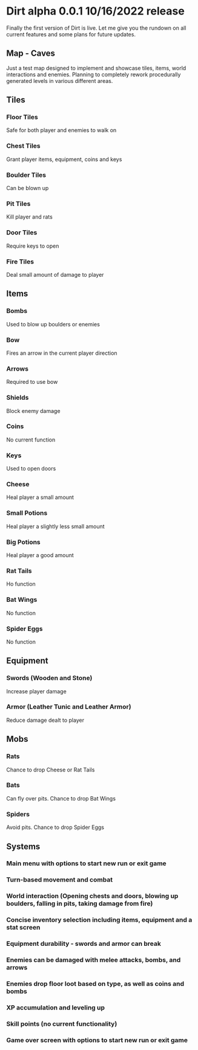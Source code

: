 # Dirt alpha 0.0.1 10/16/2022 release
Finally the first version of Dirt is live.  Let me give you the rundown on all current features and some plans for future updates.
## Map - Caves
Just a test map designed to implement and showcase tiles, items, world interactions and enemies.  Planning to completely rework procedurally generated levels in various different areas.
## Tiles 
### Floor Tiles
Safe for both player and enemies to walk on
### Chest Tiles
Grant player items, equipment, coins and keys
### Boulder Tiles
Can be blown up
### Pit Tiles
Kill player and rats
### Door Tiles
Require keys to open
### Fire Tiles
Deal small amount of damage to player
## Items
### Bombs
Used to blow up boulders or enemies
### Bow
Fires an arrow in the current player direction
### Arrows
Required to use bow
### Shields
Block enemy damage
### Coins
No current function
### Keys
Used to open doors
### Cheese
Heal player a small amount
### Small Potions 
Heal player a slightly less small amount
### Big Potions
Heal player a good amount
### Rat Tails
Ho function
### Bat Wings
No function
### Spider Eggs
No function
## Equipment 
### Swords (Wooden and Stone) 
Increase player damage
### Armor (Leather Tunic and Leather Armor)
Reduce damage dealt to player
## Mobs
### Rats
Chance to drop Cheese or Rat Tails
### Bats
Can fly over pits.  Chance to drop Bat Wings
### Spiders
Avoid pits.  Chance to drop Spider Eggs
## Systems
### Main menu with options to start new run or exit game
### Turn-based movement and combat
### World interaction (Opening chests and doors, blowing up boulders, falling in pits, taking damage from fire)
### Concise inventory selection including items, equipment and a stat screen
### Equipment durability - swords and armor can break
### Enemies can be damaged with melee attacks, bombs, and arrows
### Enemies drop floor loot based on type, as well as coins and bombs
### XP accumulation and leveling up
### Skill points (no current functionality)
### Game over screen with options to start new run or exit game
